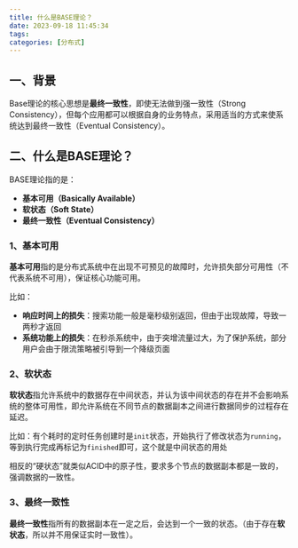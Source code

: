 ```yaml
---
title: 什么是BASE理论？
date: 2023-09-18 11:45:34
tags:
categories: [分布式]
---
```


## 一、背景
Base理论的核心思想是**最终一致性**，即使无法做到强一致性（Strong Consistency），但每个应用都可以根据自身的业务特点，采用适当的方式来使系统达到最终一致性（Eventual Consistency）。

## 二、什么是BASE理论？
BASE理论指的是：
* **基本可用（Basically Available）**
* **软状态（Soft State）**
* **最终一致性（Eventual Consistency）**

###  1、基本可用
**基本可用**指的是分布式系统中在出现不可预见的故障时，允许损失部分可用性（不代表系统不可用），保证核心功能可用。

比如：
* **响应时间上的损失**：搜索功能一般是毫秒级别返回，但由于出现故障，导致一两秒才返回
* **系统功能上的损失**：在秒杀系统中，由于突增流量过大，为了保护系统，部分用户会由于限流策略被引导到一个降级页面

### 2、软状态
**软状态**指允许系统中的数据存在中间状态，并认为该中间状态的存在并不会影响系统的整体可用性，即允许系统在不同节点的数据副本之间进行数据同步的过程存在延迟。

比如：有个耗时的定时任务创建时是`init`状态，开始执行了修改状态为`running`，等到执行完成再标记为`finished`即可，这个就是中间状态的用处

相反的“硬状态”就类似ACID中的原子性，要求多个节点的数据副本都是一致的，强调数据的一致性。

### 3、最终一致性
**最终一致性**指所有的数据副本在一定之后，会达到一个一致的状态。（由于存在**软状态**，所以并不用保证实时一致性）。